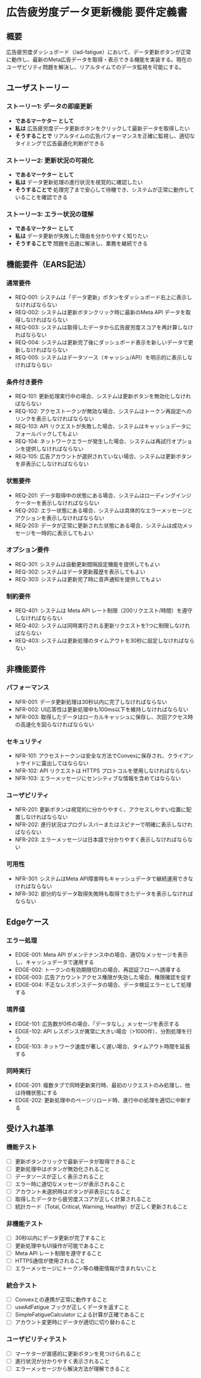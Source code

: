 # 広告疲労度データ更新機能 要件定義書

## 概要

広告疲労度ダッシュボード（/ad-fatigue）において、データ更新ボタンが正常に動作し、最新のMeta広告データを取得・表示できる機能を実装する。現在のユーザビリティ問題を解決し、リアルタイムでのデータ監視を可能にする。

## ユーザストーリー

### ストーリー1: データの即座更新

- **であるマーケター として**
- **私は** 広告疲労度データ更新ボタンをクリックして最新データを取得したい
- **そうすることで** リアルタイムの広告パフォーマンスを正確に監視し、適切なタイミングで広告最適化判断ができる

### ストーリー2: 更新状況の可視化

- **であるマーケター として**
- **私は** データ更新処理の進行状況を視覚的に確認したい
- **そうすることで** 処理完了まで安心して待機でき、システムが正常に動作していることを確認できる

### ストーリー3: エラー状況の理解

- **であるマーケター として**
- **私は** データ更新が失敗した理由を分かりやすく知りたい
- **そうすることで** 問題を迅速に解決し、業務を継続できる

## 機能要件（EARS記法）

### 通常要件

- REQ-001: システムは「データ更新」ボタンをダッシュボード右上に表示しなければならない
- REQ-002: システムは更新ボタンクリック時に最新のMeta API データを取得しなければならない
- REQ-003: システムは取得したデータから広告疲労度スコアを再計算しなければならない
- REQ-004: システムは更新完了後にダッシュボード表示を新しいデータで更新しなければならない
- REQ-005: システムはデータソース（キャッシュ/API）を明示的に表示しなければならない

### 条件付き要件

- REQ-101: 更新処理実行中の場合、システムは更新ボタンを無効化しなければならない
- REQ-102: アクセストークンが無効な場合、システムはトークン再設定へのリンクを表示しなければならない
- REQ-103: API リクエストが失敗した場合、システムはキャッシュデータにフォールバックしてもよい
- REQ-104: ネットワークエラーが発生した場合、システムは再試行オプションを提供しなければならない
- REQ-105: 広告アカウントが選択されていない場合、システムは更新ボタンを非表示にしなければならない

### 状態要件

- REQ-201: データ取得中の状態にある場合、システムはローディングインジケーターを表示しなければならない
- REQ-202: エラー状態にある場合、システムは具体的なエラーメッセージとアクションを表示しなければならない
- REQ-203: データが正常に更新された状態にある場合、システムは成功メッセージを一時的に表示してもよい

### オプション要件

- REQ-301: システムは自動更新間隔設定機能を提供してもよい
- REQ-302: システムはデータ更新履歴を表示してもよい
- REQ-303: システムは更新完了時に音声通知を提供してもよい

### 制約要件

- REQ-401: システムは Meta API レート制限（200リクエスト/時間）を遵守しなければならない
- REQ-402: システムは同時実行される更新リクエストを1つに制限しなければならない
- REQ-403: システムは更新処理のタイムアウトを30秒に設定しなければならない

## 非機能要件

### パフォーマンス

- NFR-001: データ更新処理は30秒以内に完了しなければならない
- NFR-002: UI応答性は更新処理中も100ms以下を維持しなければならない
- NFR-003: 取得したデータはローカルキャッシュに保存し、次回アクセス時の高速化を図らなければならない

### セキュリティ

- NFR-101: アクセストークンは安全な方法でConvexに保存され、クライアントサイドに露出してはならない
- NFR-102: API リクエストは HTTPS プロトコルを使用しなければならない
- NFR-103: エラーメッセージにセンシティブな情報を含めてはならない

### ユーザビリティ

- NFR-201: 更新ボタンは視覚的に分かりやすく、アクセスしやすい位置に配置しなければならない
- NFR-202: 進行状況はプログレスバーまたはスピナーで明確に表示しなければならない
- NFR-203: エラーメッセージは日本語で分かりやすく表示しなければならない

### 可用性

- NFR-301: システムはMeta API障害時もキャッシュデータで継続運用できなければならない
- NFR-302: 部分的なデータ取得失敗時も取得できたデータを表示しなければならない

## Edgeケース

### エラー処理

- EDGE-001: Meta API がメンテナンス中の場合、適切なメッセージを表示し、キャッシュデータで運用する
- EDGE-002: トークンの有効期限切れの場合、再認証フローへ誘導する
- EDGE-003: 広告アカウントアクセス権限が失効した場合、権限確認を促す
- EDGE-004: 不正なレスポンスデータの場合、データ検証エラーとして処理する

### 境界値

- EDGE-101: 広告数が0件の場合、「データなし」メッセージを表示する  
- EDGE-102: API レスポンスが異常に大きい場合（>1000件）、分割処理を行う
- EDGE-103: ネットワーク速度が著しく遅い場合、タイムアウト時間を延長する

### 同時実行

- EDGE-201: 複数タブで同時更新実行時、最初のリクエストのみ処理し、他は待機状態にする
- EDGE-202: 更新処理中のページリロード時、進行中の処理を適切に中断する

## 受け入れ基準

### 機能テスト

- [ ] 更新ボタンクリックで最新データが取得できること
- [ ] 更新処理中はボタンが無効化されること
- [ ] データソースが正しく表示されること
- [ ] エラー時に適切なメッセージが表示されること
- [ ] アカウント未選択時はボタンが非表示になること
- [ ] 取得したデータから疲労度スコアが正しく計算されること
- [ ] 統計カード（Total, Critical, Warning, Healthy）が正しく更新されること

### 非機能テスト

- [ ] 30秒以内にデータ更新が完了すること
- [ ] 更新処理中もUI操作が可能であること
- [ ] Meta API レート制限を遵守すること
- [ ] HTTPS通信が使用されること
- [ ] エラーメッセージにトークン等の機密情報が含まれないこと

### 統合テスト

- [ ] Convexとの連携が正常に動作すること
- [ ] useAdFatigue フックが正しくデータを返すこと
- [ ] SimpleFatigueCalculator による計算が正確であること
- [ ] アカウント変更時にデータが適切に切り替わること

### ユーザビリティテスト

- [ ] マーケターが直感的に更新ボタンを見つけられること
- [ ] 進行状況が分かりやすく表示されること
- [ ] エラーメッセージから解決方法が理解できること